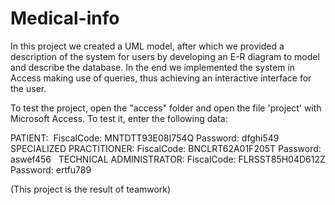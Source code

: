 # Medical-info

In this project we created a UML model, after which we provided a description of the system for users by developing an E-R diagram to model and describe the database. In the end we implemented the system in Access making use of queries, thus achieving an interactive interface for the user. 

To test the project, open the "access" folder and open the file 'project' with Microsoft Access. 
To test it, enter the following data:

PATIENT: ​
FiscalCode: MNTDTT93E08I754Q​
Password: dfghi549​
​
SPECIALIZED PRACTITIONER:​
FiscalCode: BNCLRT62A01F205T​
Password: aswef456 ​
​
TECHNICAL ADMINISTRATOR:​
FiscalCode: FLRSST85H04D612Z​
Password: ertfu789

(This project is the result of teamwork)
